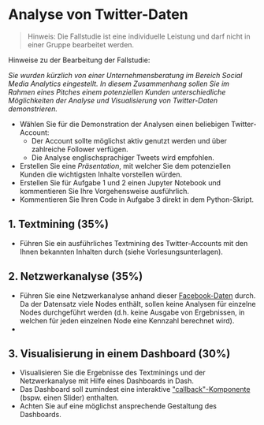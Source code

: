 # Analyse von Twitter-Daten

> Hinweis: Die Fallstudie ist eine individuelle Leistung und darf nicht in einer Gruppe bearbeitet werden. 

Hinweise zu der Bearbeitung der Fallstudie: 

*Sie wurden kürzlich von einer Unternehmensberatung im Bereich Social Media Analytics eingestellt. In diesem Zusammenhang sollen Sie im Rahmen eines Pitches einem potenziellen Kunden unterschiedliche Möglichkeiten der Analyse und Visualisierung von Twitter-Daten demonstrieren.* 

- Wählen Sie für die Demonstration der Analysen einen beliebigen Twitter-Account:
  - Der Account sollte möglichst aktiv genutzt werden und über zahlreiche Follower verfügen. 
  - Die Analyse englischsprachiger Tweets wird empfohlen. 
- Erstellen Sie eine *Präsentation*, mit welcher Sie dem potenziellen Kunden die wichtigsten Inhalte vorstellen würden.
- Erstellen Sie für Aufgabe 1 und 2 einen Jupyter Notebook und kommentieren Sie Ihre Vorgehensweise ausführlich.
- Kommentieren Sie Ihren Code in Aufgabe 3 direkt in dem Python-Skript.

## 1. Textmining (35%)

- Führen Sie ein ausführliches Textmining des Twitter-Accounts mit den Ihnen bekannten Inhalten durch (siehe Vorlesungsunterlagen).

## 2. Netzwerkanalyse (35%)

- Führen Sie eine Netzwerkanalyse anhand dieser [Facebook-Daten](https://snap.stanford.edu/data/ego-Facebook.html) durch. Da der Datensatz viele Nodes enthält, sollen keine Analysen für einzelne Nodes durchgeführt werden (d.h. keine Ausgabe von Ergebnissen, in welchen für jeden einzelnen Node eine Kennzahl berechnet wird). 
- 
## 3. Visualisierung in einem Dashboard (30%)

- Visualisieren Sie die Ergebnisse des Textminings und der Netzwerkanalyse mit Hilfe eines Dashboards in Dash. 
- Das Dashboard soll zumindest eine interaktive ["callback"-Komponente](https://dash.plotly.com/basic-callbacks) (bspw. einen Slider) enthalten.
- Achten Sie auf eine möglichst ansprechende Gestaltung des Dashboards. 